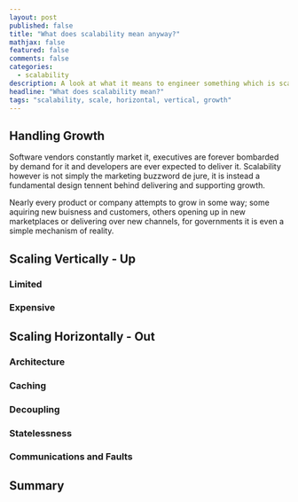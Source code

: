 ```yaml
---
layout: post
published: false
title: "What does scalability mean anyway?"
mathjax: false
featured: false
comments: false
categories: 
  - scalability
description: A look at what it means to engineer something which is scalabile
headline: "What does scalability mean?"
tags: "scalability, scale, horizontal, vertical, growth"
---
```


## Handling Growth

Software vendors constantly market it, executives are forever bombarded by demand for it and developers are ever expected to deliver it. Scalability however is not simply the marketing buzzword de jure, it is instead a fundamental design tennent behind delivering and supporting growth.

Nearly every product or company attempts to grow in some way; some aquiring new buisness and customers, others opening up in new marketplaces or delivering over new channels, for governments it is even a simple mechanism of reality.

## Scaling Vertically - Up

### Limited

### Expensive

## Scaling Horizontally - Out

### Architecture

### Caching

### Decoupling

### Statelessness

### Communications and Faults

## Summary



